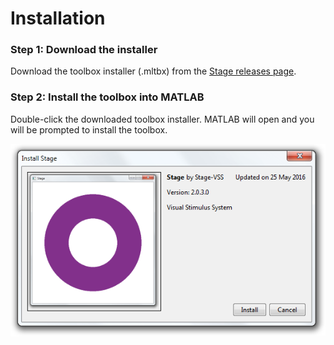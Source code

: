 # Installation

### Step 1: Download the installer
Download the toolbox installer (.mltbx) from the [Stage releases page](https://github.com/Stage-VSS/stage2/releases).

### Step 2: Install the toolbox into MATLAB
Double-click the downloaded toolbox installer. MATLAB will open and you will be prompted to install the toolbox.

![installation](images/installation/installation.png)
